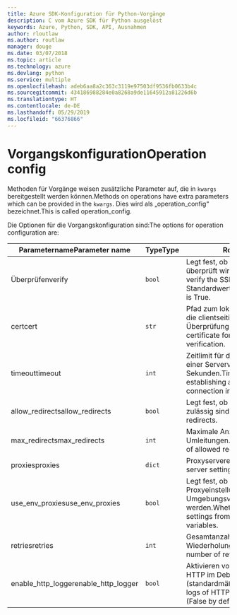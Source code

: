 ```yaml
---
title: Azure SDK-Konfiguration für Python-Vorgänge
description: C vom Azure SDK für Python ausgelöst
keywords: Azure, Python, SDK, API, Ausnahmen
author: rloutlaw
ms.author: routlaw
manager: douge
ms.date: 03/07/2018
ms.topic: article
ms.technology: azure
ms.devlang: python
ms.service: multiple
ms.openlocfilehash: adeb6aa8a2c363c3119e97503df9536fb0633b4c
ms.sourcegitcommit: 434186988284e0a8268a9de11645912a81226d6b
ms.translationtype: HT
ms.contentlocale: de-DE
ms.lasthandoff: 05/29/2019
ms.locfileid: "66376866"
---
```

# <a name="operation-config"></a><span data-ttu-id="01649-104">Vorgangskonfiguration</span><span class="sxs-lookup"><span data-stu-id="01649-104">Operation config</span></span> 

<span data-ttu-id="01649-105">Methoden für Vorgänge weisen zusätzliche Parameter auf, die in `kwargs` bereitgestellt werden können.</span><span class="sxs-lookup"><span data-stu-id="01649-105">Methods on operations have extra parameters which can be provided in the `kwargs`.</span></span> <span data-ttu-id="01649-106">Dies wird als „operation_config“ bezeichnet.</span><span class="sxs-lookup"><span data-stu-id="01649-106">This is called operation_config.</span></span>

<span data-ttu-id="01649-107">Die Optionen für die Vorgangskonfiguration sind:</span><span class="sxs-lookup"><span data-stu-id="01649-107">The options for operation configuration are:</span></span>

|<span data-ttu-id="01649-108">Parametername</span><span class="sxs-lookup"><span data-stu-id="01649-108">Parameter name</span></span>|<span data-ttu-id="01649-109">Type</span><span class="sxs-lookup"><span data-stu-id="01649-109">Type</span></span>|<span data-ttu-id="01649-110">Rolle</span><span class="sxs-lookup"><span data-stu-id="01649-110">Role</span></span>|
|----------------------|------|---------------|
| <span data-ttu-id="01649-111">Überprüfen</span><span class="sxs-lookup"><span data-stu-id="01649-111">verify</span></span> |`bool`|<span data-ttu-id="01649-112">Legt fest, ob das SSL-Zertifikat überprüft wird.</span><span class="sxs-lookup"><span data-stu-id="01649-112">Whether to verify the SSL certificate.</span></span> <span data-ttu-id="01649-113">Der Standardwert ist TRUE.</span><span class="sxs-lookup"><span data-stu-id="01649-113">Default is True.</span></span>|
|  <span data-ttu-id="01649-114">cert</span><span class="sxs-lookup"><span data-stu-id="01649-114">cert</span></span> |`str`| <span data-ttu-id="01649-115">Pfad zum lokalen Zertifikat für die clientseitige Überprüfung.</span><span class="sxs-lookup"><span data-stu-id="01649-115">Path to local certificate for client side verification.</span></span>|
|  <span data-ttu-id="01649-116">timeout</span><span class="sxs-lookup"><span data-stu-id="01649-116">timeout</span></span> |`int`| <span data-ttu-id="01649-117">Zeitlimit für das Herstellen einer Serververbindung in Sekunden.</span><span class="sxs-lookup"><span data-stu-id="01649-117">Timeout for establishing a server connection in seconds.</span></span>|
|  <span data-ttu-id="01649-118">allow_redirects</span><span class="sxs-lookup"><span data-stu-id="01649-118">allow_redirects</span></span> |`bool` | <span data-ttu-id="01649-119">Legt fest, ob Umleitungen zulässig sind.</span><span class="sxs-lookup"><span data-stu-id="01649-119">Whether to allow redirects.</span></span>|
|  <span data-ttu-id="01649-120">max_redirects</span><span class="sxs-lookup"><span data-stu-id="01649-120">max_redirects</span></span>  |`int`| <span data-ttu-id="01649-121">Maximale Anzahl zulässiger Umleitungen.</span><span class="sxs-lookup"><span data-stu-id="01649-121">Maimum number of allowed redirects.</span></span>|
|  <span data-ttu-id="01649-122">proxies</span><span class="sxs-lookup"><span data-stu-id="01649-122">proxies</span></span>  |`dict` |<span data-ttu-id="01649-123">Proxyservereinstellungen.</span><span class="sxs-lookup"><span data-stu-id="01649-123">Proxy server settings.</span></span>|
|  <span data-ttu-id="01649-124">use_env_proxies</span><span class="sxs-lookup"><span data-stu-id="01649-124">use_env_proxies</span></span> |`bool` |<span data-ttu-id="01649-125">Legt fest, ob Proxyeinstellungen aus lokalen Umgebungsvariablen gelesen werden.</span><span class="sxs-lookup"><span data-stu-id="01649-125">Whether to read proxy settings from local environment variables.</span></span>|
|  <span data-ttu-id="01649-126">retries</span><span class="sxs-lookup"><span data-stu-id="01649-126">retries</span></span>  |`int` | <span data-ttu-id="01649-127">Gesamtanzahl der Wiederholungsversuche.</span><span class="sxs-lookup"><span data-stu-id="01649-127">Total number of retry attempts.</span></span>|
|  <span data-ttu-id="01649-128">enable_http_logger</span><span class="sxs-lookup"><span data-stu-id="01649-128">enable_http_logger</span></span> | `bool`| <span data-ttu-id="01649-129">Aktivieren von Protokollen von HTTP im Debugmodus (standardmäßig „False“).</span><span class="sxs-lookup"><span data-stu-id="01649-129">Enable logs of HTTP in debug mode (False by default).</span></span>|
